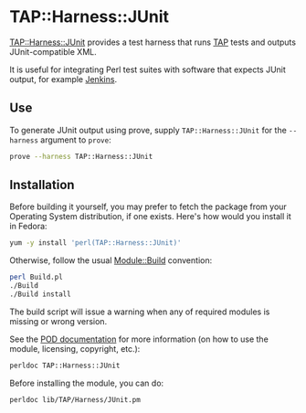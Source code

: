 TAP::Harness::JUnit
===================

[TAP::Harness::JUnit][1] provides a test harness that runs [TAP][5] tests and outputs JUnit-compatible XML.

It is useful for integrating Perl test suites with software that expects JUnit output, for example [Jenkins][3].

## Use

To generate JUnit output using prove, supply `TAP::Harness::JUnit` for the `--harness` argument to `prove`:

```sh
prove --harness TAP::Harness::JUnit
```

## Installation

Before building it yourself, you may prefer to fetch the package from your
Operating System distribution, if one exists. Here's how would you install
it in Fedora:

```sh
yum -y install 'perl(TAP::Harness::JUnit)'
```

Otherwise, follow the usual [Module::Build][4] convention:

```sh
perl Build.pl
./Build
./Build install
```

The build script will issue a warning when any of required modules is missing or wrong version.

See the [POD documentation][2] for more information (on how to use the module, licensing, copyright, etc.):

```sh
perldoc TAP::Harness::JUnit
```

Before installing the module, you can do:

```sh
perldoc lib/TAP/Harness/JUnit.pm
```


[1]: http://search.cpan.org/dist/TAP-Harness-JUnit/ "TAP::Harness::JUnit"
[2]: http://search.cpan.org/dist/TAP-Harness-JUnit/lib/TAP/Harness/JUnit.pm "TAP::Harness::JUnit POD"
[3]: http://jenkins-ci.org "Jenkins"
[4]: http://search.cpan.org/dist/Module-Build/lib/Module/Build.pm "Module::Build POD"
[5]: http://testanything.org "TAP - Test Anything Protocol"
